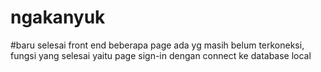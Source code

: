 # ngakanyuk
#baru selesai front end beberapa page ada yg masih belum terkoneksi, fungsi yang selesai yaitu page sign-in dengan connect ke database local
